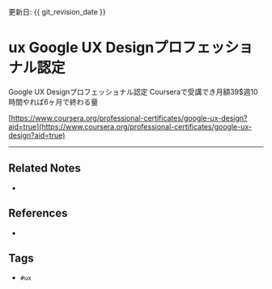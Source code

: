更新日: {{ git_revision_date }}

# ux Google UX Designプロフェッショナル認定
Google UX Designプロフェッショナル認定
Courseraで受講でき月額39$週10時間やれば6ヶ月で終わる量

[https://www.coursera.org/professional-certificates/google-ux-design?aid=true](https://www.coursera.org/professional-certificates/google-ux-design?aid=true)

---
## Related Notes
- 

## References
- 

## Tags
- `#ux` 
